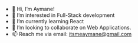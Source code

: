 - 👋 Hi, I’m Aymane!
- 👀 I’m interested in Full-Stack development
- 🌱 I’m currently learning React
- 💞️ I’m looking to collaborate on Web Applications.
- 📫 Reach me via email: itsmeaymane@gmail.com
